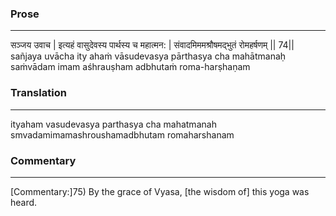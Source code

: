 ### Prose 
 --- 
सञ्जय उवाच |
इत्यहं वासुदेवस्य पार्थस्य च महात्मन: |
संवादमिममश्रौषमद्भुतं रोमहर्षणम् || 74||
sañjaya uvācha
ity ahaṁ vāsudevasya pārthasya cha mahātmanaḥ
saṁvādam imam aśhrauṣham adbhutaṁ roma-harṣhaṇam

### Translation 
 --- 
ityaham vasudevasya parthasya cha mahatmanah smvadamimamashroushamadbhutam romaharshanam

### Commentary 
 --- 
[Commentary:]75) By the grace of Vyasa, [the wisdom of] this yoga was heard.